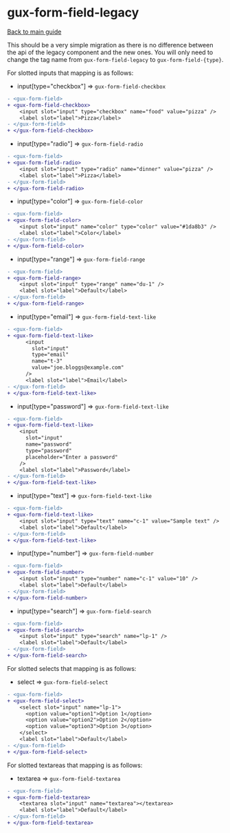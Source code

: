 # gux-form-field-legacy

[Back to main guide](./readme.md)

This should be a very simple migration as there is no difference between the api of the legacy component and the new ones. You will only need to change the tag name from `gux-form-field-legacy` to `gux-form-field-{type}`.

For slotted inputs that mapping is as follows:
* input[type="checkbox"] => `gux-form-field-checkbox`
```diff
- <gux-form-field>
+ <gux-form-field-checkbox>
    <input slot="input" type="checkbox" name="food" value="pizza" />
    <label slot="label">Pizza</label>
- </gux-form-field>
+ </gux-form-field-checkbox>
```
* input[type="radio"] => `gux-form-field-radio`
```diff
- <gux-form-field>
+ <gux-form-field-radio>
    <input slot="input" type="radio" name="dinner" value="pizza" />
    <label slot="label">Pizza</label>      
- </gux-form-field>
+ </gux-form-field-radio>
```

* input[type="color"] => `gux-form-field-color`
```diff
- <gux-form-field>
+ <gux-form-field-color>
    <input slot="input" name="color" type="color" value="#1da8b3" />
    <label slot="label">Color</label>
- </gux-form-field>
+ </gux-form-field-color>
```
* input[type="range"] => `gux-form-field-range`
```diff
- <gux-form-field>
+ <gux-form-field-range>
    <input slot="input" type="range" name="du-1" />
    <label slot="label">Default</label>
- </gux-form-field>
+ </gux-form-field-range>
```

* input[type="email"] => `gux-form-field-text-like`
```diff
- <gux-form-field>
+ <gux-form-field-text-like>
      <input
        slot="input"
        type="email"
        name="t-3"
        value="joe.bloggs@example.com"
      />
      <label slot="label">Email</label>
- </gux-form-field>
+ </gux-form-field-text-like>
```

* input[type="password"] => `gux-form-field-text-like`
```diff
- <gux-form-field>
+ <gux-form-field-text-like>
    <input
      slot="input"
      name="password"
      type="password"
      placeholder="Enter a password"
    />
    <label slot="label">Password</label>
- </gux-form-field>
+ </gux-form-field-text-like>
```

* input[type="text"] => `gux-form-field-text-like`
```diff
- <gux-form-field>
+ <gux-form-field-text-like>
    <input slot="input" type="text" name="c-1" value="Sample text" />
    <label slot="label">Default</label>
- </gux-form-field>
+ </gux-form-field-text-like>
```

* input[type="number"] => `gux-form-field-number`
```diff
- <gux-form-field>
+ <gux-form-field-number>
    <input slot="input" type="number" name="c-1" value="10" />
    <label slot="label">Default</label>
- </gux-form-field>
+ </gux-form-field-number>
```

* input[type="search"] => `gux-form-field-search`
```diff
- <gux-form-field>
+ <gux-form-field-search>
    <input slot="input" type="search" name="lp-1" />
    <label slot="label">Default</label>
- </gux-form-field>
+ </gux-form-field-search>
```

For slotted selects that mapping is as follows:
* select => `gux-form-field-select`
```diff
- <gux-form-field>
+ <gux-form-field-select>
    <select slot="input" name="lp-1">
      <option value="option1">Option 1</option>
      <option value="option2">Option 2</option>
      <option value="option3">Option 3</option>
    </select>
    <label slot="label">Default</label>
- </gux-form-field>
+ </gux-form-field-select>
```

For slotted textareas that mapping is as follows:
* textarea => `gux-form-field-textarea`
```diff
- <gux-form-field>
+ <gux-form-field-textarea>
    <textarea slot="input" name="textarea"></textarea>
    <label slot="label">Default</label>
- </gux-form-field>
+ </gux-form-field-textarea>
```
